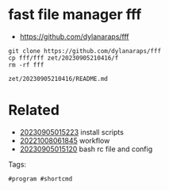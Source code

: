 # fast file manager fff

- https://github.com/dylanaraps/fff

```
git clone https://github.com/dylanaraps/fff
cp fff/fff zet/20230905210416/f
rm -rf fff
```

` zet/20230905210416/README.md `

# Related

- [20230905015223](/zet/20230905015223/README.md) install scripts
- [20221008061845](/zet/20221008061845/README.md) workflow
- [20230905015120](/zet/20230905015120/README.md) bash rc file and config

Tags:

    #program #shortcmd
